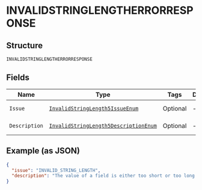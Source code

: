 
# INVALIDSTRINGLENGTHERRORRESPONSE

## Structure

`INVALIDSTRINGLENGTHERRORRESPONSE`

## Fields

| Name | Type | Tags | Description | Getter | Setter |
|  --- | --- | --- | --- | --- | --- |
| `Issue` | [`InvalidStringLength5IssueEnum`](../../doc/models/invalid-string-length-5-issue-enum.md) | Optional | - | InvalidStringLength5IssueEnum getIssue() | setIssue(InvalidStringLength5IssueEnum issue) |
| `Description` | [`InvalidStringLength5DescriptionEnum`](../../doc/models/invalid-string-length-5-description-enum.md) | Optional | - | InvalidStringLength5DescriptionEnum getDescription() | setDescription(InvalidStringLength5DescriptionEnum description) |

## Example (as JSON)

```json
{
  "issue": "INVALID_STRING_LENGTH",
  "description": "The value of a field is either too short or too long."
}
```

